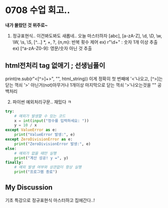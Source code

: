 # 0708 수업 회고..

**내가 몰랐던 것 위주로~**

1. 정규표현식.. 이건봐도봐도 새롭네.. 오늘 마스터하자
[abc], [a-zA-Z], \d, \D, \w, \W, \s, \S, [^…]
*, +, ?, {n,m}: 반복 횟수 제어
ex) r"\d+" : 숫자 1개 이상 추출
ex) [^a-zA-Z0-9]: 영문/숫자 아닌 것 추출

## html전처리 tag 없애기 ; 선생님풀이

print(re.sub(r"<[^>]+>", "", html_string))
이게 정확히 첫 번째에 '<'나오고, [^>]는 닫는 꺽쇠 '>' 아닌거(not)아무거나 1개이상
마지막으로 닫는 꺽쇠 '>'나오는것을 "" 공백처리

2. 파이썬 예외처리구문.. 재밌다 ㅋ
```python
try:
    # 예외가 발생할 수 있는 코드
    x = int(input("정수를 입력하세요: "))
    y = 10 / x
except ValueError as e:
    print("ValueError 발생:", e)
except ZeroDivisionError as e:
    print("ZeroDivisionError 발생:", e)
else:
    # 예외가 없을 때만 실행
    print("계산 성공! y =", y)
finally:
    # 예외 발생 여부와 상관없이 항상 실행
    print("프로그램 종료")

```




## My Discussion
기초 특강으로 정규표현식 마스터하고 집에간다..!